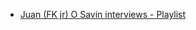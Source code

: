 

- [Juan (FK jr) O Savin interviews - Playlist](https://www.youtube.com/playlist?list=PLas9K4vAyxCsT_hgISUICvAeTFj42zT3t)
